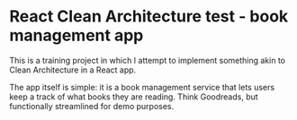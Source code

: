 # React Clean Architecture test - book management app

This is a training project in which I attempt to implement something akin to Clean Architecture in a React app.

The app itself is simple: it is a book management service that lets users keep a track of what books they are reading. Think Goodreads, but functionally streamlined for demo purposes.

